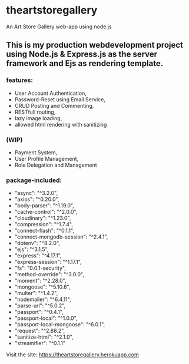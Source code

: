 # theartstoregallery
An Art Store Gallery web-app using node.js

## This is my production webdevelopment project using Node.js & Express.js as the server framework and Ejs as rendering template.
### features:
* User Account Authentication,
* Password-Reset using Email Service,
* CRUD Posting and Commenting,
* RESTfull routing,
* lazy image loading,
* allowed html rendering with sanitizing

### (WIP)
* Payment System,
* User Profile Management,
* Role Delegation and Management

### package-included:
* "async": "^3.2.0",
* "axios": "^0.20.0",
* "body-parser": "^1.19.0",
* "cache-control": "^2.0.0",
* "cloudinary": "^1.23.0",
* "compression": "^1.7.4",
* "connect-flash": "^0.1.1",
* "connect-mongodb-session": "^2.4.1",
* "dotenv": "^8.2.0",
* "ejs": "^3.1.5",
* "express": "^4.17.1",
* "express-session": "^1.17.1",
* "fs": "0.0.1-security",
* "method-override": "^3.0.0",
* "moment": "^2.28.0",
* "mongoose": "^5.10.6",
* "multer": "^1.4.2",
* "nodemailer": "^6.4.11",
* "parse-url": "^5.0.2",
* "passport": "^0.4.1",
* "passport-local": "^1.0.0",
* "passport-local-mongoose": "^6.0.1",
* "request": "^2.88.2",
* "sanitize-html": "^2.1.0",
* "streamifier": "^0.1.1"


Visit the site: https://theartstoregallery.herokuapp.com

